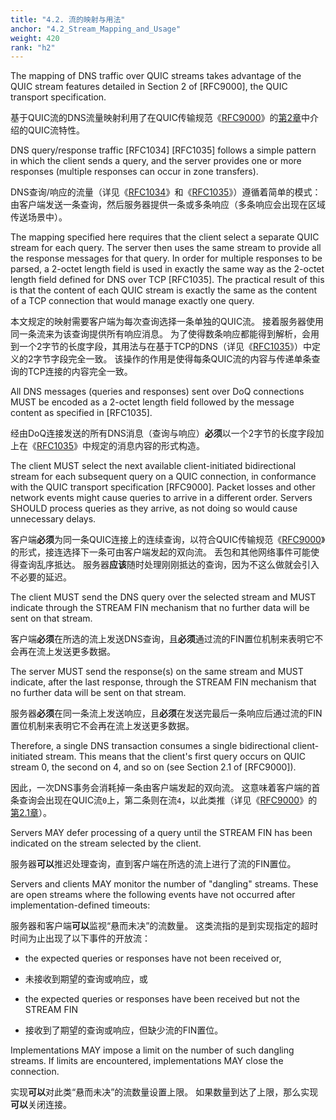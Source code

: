 ```yaml
---
title: "4.2. 流的映射与用法"
anchor: "4.2_Stream_Mapping_and_Usage"
weight: 420
rank: "h2"
---
```


The mapping of DNS traffic over QUIC streams takes advantage of the QUIC stream features detailed in Section 2 of [RFC9000], the QUIC transport specification.

基于QUIC流的DNS流量映射利用了在QUIC传输规范《[RFC9000]()》的[第2章]()中介绍的QUIC流特性。

DNS query/response traffic [RFC1034] [RFC1035] follows a simple pattern in which the client sends a query, and the server provides one or more responses (multiple responses can occur in zone transfers).

DNS查询/响应的流量（详见《[RFC1034]()》和《[RFC1035]()》）遵循着简单的模式：由客户端发送一条查询，然后服务器提供一条或多条响应（多条响应会出现在区域传送场景中）。

The mapping specified here requires that the client select a separate QUIC stream for each query. The server then uses the same stream to provide all the response messages for that query. In order for multiple responses to be parsed, a 2-octet length field is used in exactly the same way as the 2-octet length field defined for DNS over TCP [RFC1035]. The practical result of this is that the content of each QUIC stream is exactly the same as the content of a TCP connection that would manage exactly one query.

本文规定的映射需要客户端为每次查询选择一条单独的QUIC流。
接着服务器使用同一条流来为该查询提供所有响应消息。
为了使得数条响应都能得到解析，会用到一个2字节的长度字段，其用法与在基于TCP的DNS（详见《[RFC1035]()》）中定义的2字节字段完全一致。
该操作的作用是使得每条QUIC流的内容与传递单条查询的TCP连接的内容完全一致。

All DNS messages (queries and responses) sent over DoQ connections MUST be encoded as a 2-octet length field followed by the message content as specified in [RFC1035].

经由DoQ连接发送的所有DNS消息（查询与响应）**必须**以一个2字节的长度字段加上在《[RFC1035]()》中规定的消息内容的形式构造。

The client MUST select the next available client-initiated bidirectional stream for each subsequent query on a QUIC connection, in conformance with the QUIC transport specification [RFC9000]. Packet losses and other network events might cause queries to arrive in a different order. Servers SHOULD process queries as they arrive, as not doing so would cause unnecessary delays.

客户端**必须**为同一条QUIC连接上的连续查询，以符合QUIC传输规范《[RFC9000]()》的形式，接连选择下一条可由客户端发起的双向流。
丢包和其他网络事件可能使得查询乱序抵达。
服务器**应该**随时处理刚刚抵达的查询，因为不这么做就会引入不必要的延迟。

The client MUST send the DNS query over the selected stream and MUST indicate through the STREAM FIN mechanism that no further data will be sent on that stream.

客户端**必须**在所选的流上发送DNS查询，且**必须**通过流的FIN置位机制来表明它不会再在流上发送更多数据。

The server MUST send the response(s) on the same stream and MUST indicate, after the last response, through the STREAM FIN mechanism that no further data will be sent on that stream.

服务器**必须**在同一条流上发送响应，且**必须**在发送完最后一条响应后通过流的FIN置位机制来表明它不会再在流上发送更多数据。

Therefore, a single DNS transaction consumes a single bidirectional client-initiated stream. This means that the client's first query occurs on QUIC stream 0, the second on 4, and so on (see Section 2.1 of [RFC9000]).

因此，一次DNS事务会消耗掉一条由客户端发起的双向流。
这意味着客户端的首条查询会出现在QUIC流`0`上，第二条则在流`4`，以此类推（详见《[RFC9000]()》的[第2.1章]()）。

Servers MAY defer processing of a query until the STREAM FIN has been indicated on the stream selected by the client.

服务器**可以**推迟处理查询，直到客户端在所选的流上进行了流的FIN置位。

Servers and clients MAY monitor the number of "dangling" streams. These are open streams where the following events have not occurred after implementation-defined timeouts:

服务器和客户端**可以**监视“悬而未决”的流数量。
这类流指的是到实现指定的超时时间为止出现了以下事件的开放流：

* the expected queries or responses have not been received or,

* 未接收到期望的查询或响应，或

* the expected queries or responses have been received but not the STREAM FIN

* 接收到了期望的查询或响应，但缺少流的FIN置位。

Implementations MAY impose a limit on the number of such dangling streams. If limits are encountered, implementations MAY close the connection.

实现**可以**对此类“悬而未决”的流数量设置上限。
如果数量到达了上限，那么实现**可以**关闭连接。
